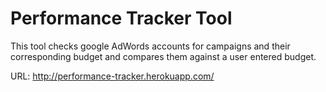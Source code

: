 Performance Tracker Tool
========================

This tool checks google AdWords accounts for campaigns and their corresponding budget and compares them against a user entered budget.

URL: http://performance-tracker.herokuapp.com/

